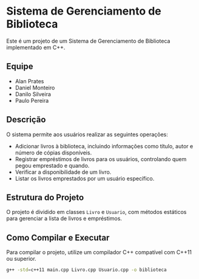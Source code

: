 # Sistema de Gerenciamento de Biblioteca

Este é um projeto de um Sistema de Gerenciamento de Biblioteca implementado em C++.

## Equipe

- Alan Prates
- Daniel Monteiro
- Danilo Silveira
- Paulo Pereira

## Descrição

O sistema permite aos usuários realizar as seguintes operações:

- Adicionar livros à biblioteca, incluindo informações como título, autor e número de cópias disponíveis.
- Registrar empréstimos de livros para os usuários, controlando quem pegou emprestado e quando.
- Verificar a disponibilidade de um livro.
- Listar os livros emprestados por um usuário específico.

## Estrutura do Projeto

O projeto é dividido em classes `Livro` e `Usuario`, com métodos estáticos para gerenciar a lista de livros e empréstimos.

## Como Compilar e Executar

Para compilar o projeto, utilize um compilador C++ compatível com C++11 ou superior.

```bash
g++ -std=c++11 main.cpp Livro.cpp Usuario.cpp -o biblioteca
```
